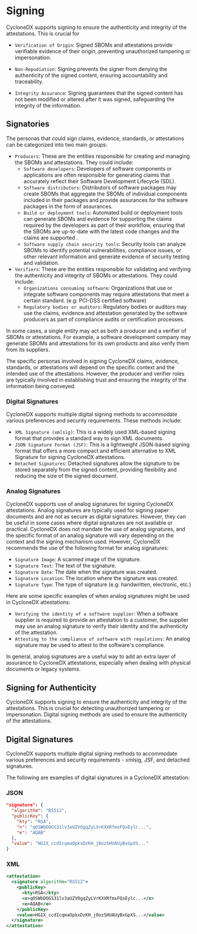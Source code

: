 # Signing
CycloneDX supports signing to ensure the authenticity and integrity of the attestations. This is crucial for 

* `Verification of Origin`: Signed SBOMs and attestations provide verifiable evidence of their origin, preventing unauthorized tampering or impersonation.

* `Non-Repudiation`: Signing prevents the signer from denying the authenticity of the signed content, ensuring accountability and traceability.

* `Integrity Assurance`: Signing guarantees that the signed content has not been modified or altered after it was signed, safeguarding the integrity of the information.

## Signatories
The personas that could sign claims, evidence, standards, or attestations can be categorized into two main groups:

* `Producers`: These are the entities responsible for creating and managing the SBOMs and attestations. They could include:
    * `Software developers`: Developers of software components or applications are often responsible for generating claims that accurately reflect their Software Development Lifecycle (SDL).
    * `Software distributors`: Distributors of software packages may create SBOMs that aggregate the SBOMs of individual components included in their packages and provide assurances for the software packages in the form of assurances.
    * `Build or deployment tools`: Automated build or deployment tools can generate SBOMs and evidence for supporting the claims required by the developers as part of their workflow, ensuring that the SBOMs are up-to-date with the latest code changes and the claims are supported .
    * `Software supply chain security tools`: Security tools can analyze SBOMs to identify potential vulnerabilities, compliance issues, or other relevant information and generate evidence of security testing and validation.
* `Verifiers`: These are the entities responsible for validating and verifying the authenticity and integrity of SBOMs or attestations. They could include:
    * `Organizations consuming software`: Organizations that use or integrate software components may require attestations that meet a certain standard. (e.g: PCI-DSS certified software)
    * `Regulatory bodies or auditors`: Regulatory bodies or auditors may use the claims, evidence and attestation generated by the software producers as part of compliance audits or certification processes.

In some cases, a single entity may act as both a producer and a verifier of SBOMs or attestations. For example, a software development company may generate SBOMs and attestations for its own products and also verify them from its suppliers.

The specific personas involved in signing CycloneDX claims, evidence, standards, or attestations will depend on the specific context and the intended use of the attestations. However, the producer and verifier roles are typically involved in establishing trust and ensuring the integrity of the information being conveyed.

### Digital Signatures
CycloneDX supports multiple digital signing methods to accommodate various preferences and security requirements. These methods include:

* `XML Signature (xmlsig)`: This is a widely used XML-based signing format that provides a standard way to sign XML documents.
* `JSON Signature Format (JSF)`: This is a lightweight JSON-based signing format that offers a more compact and efficient alternative to XML Signature for signing CycloneDX attestations.
* `Detached Signatures`: Detached signatures allow the signature to be stored separately from the signed content, providing flexibility and reducing the size of the signed document.

### Analog Signatures
CycloneDX supports use of analog signatures for signing CycloneDX attestations. Analog signatures are typically used for signing paper documents and are not as secure as digital signatures. However, they can be useful in some cases where digital signatures are not available or practical. CycloneDX does not mandate the use of analog signatures, and the specific format of an analog signature will vary depending on the context and the signing mechanism used. However, CycloneDX recommends the use of the following format for analog signatures:

* `Signature Image`: A scanned image of the signature.
* `Signature Text`: The text of the signature.
* `Signature Date`: The date when the signature was created.
* `Signature Location`: The location where the signature was created.
* `Signature Type`: The type of signature (e.g: handwritten, electronic, etc.)

Here are some specific examples of when analog signatures might be used in CycloneDX attestations:

* `Verifying the identity of a software supplier`: When a software supplier is required to provide an attestation to a customer, the supplier may use an analog signature to verify their identity and the authenticity of the attestation.
* `Attesting to the compliance of software with regulations`: An analog signature may be used to attest to the software's compliance.

In general, analog signatures are a useful way to add an extra layer of assurance to CycloneDX attestations, especially when dealing with physical documents or legacy systems. 

## Signing for Authenticity
CycloneDX supports signing to ensure the authenticity and integrity of the attestations. This is crucial for detecting unauthorized tampering or impersonation. Digital signing methods are used to ensure the authenticity of the attestations. 

## Digital Signatures
CycloneDX supports multiple digital signing methods to accommodate various preferences and security requirements - xmlsig, JSF, and detached signatures. 

The following are examples of digital signatures in a CycloneDX attestation:

### JSON
```json
"signature": {
  "algorithm": "RS512",
  "publicKey": {
    "kty": "RSA",
    "n": "qOSWbDOGS31lv3aUZVOgqZyLVrKXXRfmxFQxEylc...",
    "e": "AQAB"
  },
  "value": "HGIX_ccdIcqmaOpkxDzKH_j0ozSHUAUyBxGpXS..."
}
```

### XML
```xml
<attestation>
  <signature algorithm="RS512">
    <publicKey>
      <kty>RSA</kty>
      <n>qOSWbDOGS31lv3aUZVOgqZyLVrKXXRfmxFQxEylc...</n>
      <e>AQAB</e>
    </publicKey>
    <value>HGIX_ccdIcqmaOpkxDzKH_j0ozSHUAUyBxGpXS...</value>
  </signature>
</attestation>
```

<div style="page-break-after: always; visibility: hidden">
\newpage
</div>
